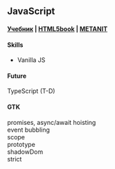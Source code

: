 ## JavaScript

#### [Учебник](https://learn.javascript.ru/) | [HTML5book](https://html5book.ru/css-css3/) | [METANIT](https://metanit.com/web/javascript/)

#### Skills
- Vanilla JS

#### Future
TypeScript (T-D)

#### GTK
promises, async/await
hoisting  
event bubbling  
scope  
prototype  
shadowDom  
strict

